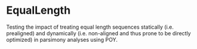 # EqualLength
Testing the impact of treating equal length sequences statically (i.e. prealigned) and dynamically (i.e. non-aligned and thus prone to be directly optimized) in parsimony analyses using POY.

